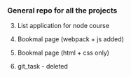 ### General repo for all the projects

3. List application for node course
2. Bookmal page (webpack + js added)
1. Bookmal page (html + css only)

0. git_task - deleted